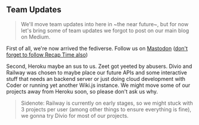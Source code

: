 ## Team Updates

> We'll move team updates into here in ~the near future~, but for now
> let's bring some of team updates we forgot to post on our main blog
> on Medium.

First of all, we're now arrived the fediverse. Follow us on [Mastodon](https://mastodon.online/@thepinsteam)
([don't forget to follow Recap Time also](https://mastodon.online/@RecapTime))

Second, Heroku maybe an sus to us. Zeet got yeeted by abusers.
Divio and Railway was chosen to maybe place our future APIs and
some interactive stuff that needs an backend server or just
doing cloud development with Coder or running yet another Wiki.js
instance. We might move some of our projects away from Heroku
soon, so please don't ask us why.

> Sidenote: Railway is currently on early stages, so we might stuck
> with 3 projects per user (among other things to ensure everything is fine),
> we gonna try Divio for most of our projects.
